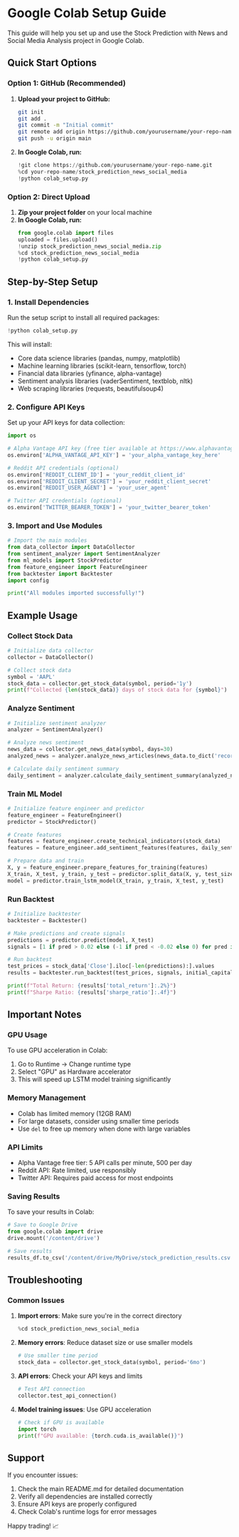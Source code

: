 # Google Colab Setup Guide

This guide will help you set up and use the Stock Prediction with News and Social Media Analysis project in Google Colab.

## Quick Start Options

### Option 1: GitHub (Recommended)

1. **Upload your project to GitHub:**

   ```bash
   git init
   git add .
   git commit -m "Initial commit"
   git remote add origin https://github.com/yourusername/your-repo-name.git
   git push -u origin main
   ```

2. **In Google Colab, run:**
   ```python
   !git clone https://github.com/yourusername/your-repo-name.git
   %cd your-repo-name/stock_prediction_news_social_media
   !python colab_setup.py
   ```

### Option 2: Direct Upload

1. **Zip your project folder** on your local machine
2. **In Google Colab, run:**
   ```python
   from google.colab import files
   uploaded = files.upload()
   !unzip stock_prediction_news_social_media.zip
   %cd stock_prediction_news_social_media
   !python colab_setup.py
   ```

## Step-by-Step Setup

### 1. Install Dependencies

Run the setup script to install all required packages:

```python
!python colab_setup.py
```

This will install:

- Core data science libraries (pandas, numpy, matplotlib)
- Machine learning libraries (scikit-learn, tensorflow, torch)
- Financial data libraries (yfinance, alpha-vantage)
- Sentiment analysis libraries (vaderSentiment, textblob, nltk)
- Web scraping libraries (requests, beautifulsoup4)

### 2. Configure API Keys

Set up your API keys for data collection:

```python
import os

# Alpha Vantage API key (free tier available at https://www.alphavantage.co/)
os.environ['ALPHA_VANTAGE_API_KEY'] = 'your_alpha_vantage_key_here'

# Reddit API credentials (optional)
os.environ['REDDIT_CLIENT_ID'] = 'your_reddit_client_id'
os.environ['REDDIT_CLIENT_SECRET'] = 'your_reddit_client_secret'
os.environ['REDDIT_USER_AGENT'] = 'your_user_agent'

# Twitter API credentials (optional)
os.environ['TWITTER_BEARER_TOKEN'] = 'your_twitter_bearer_token'
```

### 3. Import and Use Modules

```python
# Import the main modules
from data_collector import DataCollector
from sentiment_analyzer import SentimentAnalyzer
from ml_models import StockPredictor
from feature_engineer import FeatureEngineer
from backtester import Backtester
import config

print("All modules imported successfully!")
```

## Example Usage

### Collect Stock Data

```python
# Initialize data collector
collector = DataCollector()

# Collect stock data
symbol = 'AAPL'
stock_data = collector.get_stock_data(symbol, period='1y')
print(f"Collected {len(stock_data)} days of stock data for {symbol}")
```

### Analyze Sentiment

```python
# Initialize sentiment analyzer
analyzer = SentimentAnalyzer()

# Analyze news sentiment
news_data = collector.get_news_data(symbol, days=30)
analyzed_news = analyzer.analyze_news_articles(news_data.to_dict('records'))

# Calculate daily sentiment summary
daily_sentiment = analyzer.calculate_daily_sentiment_summary(analyzed_news, 'date')
```

### Train ML Model

```python
# Initialize feature engineer and predictor
feature_engineer = FeatureEngineer()
predictor = StockPredictor()

# Create features
features = feature_engineer.create_technical_indicators(stock_data)
features = feature_engineer.add_sentiment_features(features, daily_sentiment)

# Prepare data and train
X, y = feature_engineer.prepare_features_for_training(features)
X_train, X_test, y_train, y_test = predictor.split_data(X, y, test_size=0.2)
model = predictor.train_lstm_model(X_train, y_train, X_test, y_test)
```

### Run Backtest

```python
# Initialize backtester
backtester = Backtester()

# Make predictions and create signals
predictions = predictor.predict(model, X_test)
signals = [1 if pred > 0.02 else (-1 if pred < -0.02 else 0) for pred in predictions]

# Run backtest
test_prices = stock_data['Close'].iloc[-len(predictions):].values
results = backtester.run_backtest(test_prices, signals, initial_capital=10000)

print(f"Total Return: {results['total_return']:.2%}")
print(f"Sharpe Ratio: {results['sharpe_ratio']:.4f}")
```

## Important Notes

### GPU Usage

To use GPU acceleration in Colab:

1. Go to Runtime → Change runtime type
2. Select "GPU" as Hardware accelerator
3. This will speed up LSTM model training significantly

### Memory Management

- Colab has limited memory (12GB RAM)
- For large datasets, consider using smaller time periods
- Use `del` to free up memory when done with large variables

### API Limits

- Alpha Vantage free tier: 5 API calls per minute, 500 per day
- Reddit API: Rate limited, use responsibly
- Twitter API: Requires paid access for most endpoints

### Saving Results

To save your results in Colab:

```python
# Save to Google Drive
from google.colab import drive
drive.mount('/content/drive')

# Save results
results_df.to_csv('/content/drive/MyDrive/stock_prediction_results.csv')
```

## Troubleshooting

### Common Issues

1. **Import errors**: Make sure you're in the correct directory

   ```python
   %cd stock_prediction_news_social_media
   ```

2. **Memory errors**: Reduce dataset size or use smaller models

   ```python
   # Use smaller time period
   stock_data = collector.get_stock_data(symbol, period='6mo')
   ```

3. **API errors**: Check your API keys and limits

   ```python
   # Test API connection
   collector.test_api_connection()
   ```

4. **Model training issues**: Use GPU acceleration
   ```python
   # Check if GPU is available
   import torch
   print(f"GPU available: {torch.cuda.is_available()}")
   ```

## Support

If you encounter issues:

1. Check the main README.md for detailed documentation
2. Verify all dependencies are installed correctly
3. Ensure API keys are properly configured
4. Check Colab's runtime logs for error messages

Happy trading! 📈
